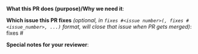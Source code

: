 <!--
Thank you for contributing to bedag/helm-charts.

When updates to your PR are requested, please add new commits and do not squash the history. This will make it easier to identify new changes. The PR will be squashed anyways when it is merged. Thanks. =)
-->

**What this PR does (purpose)/Why we need it**:

**Which issue this PR fixes** *(optional, in `fixes #<issue number>(, fixes #<issue_number>, ...)` format, will close that issue when PR gets merged)*: fixes #

**Special notes for your reviewer**:
